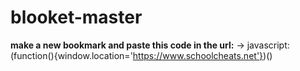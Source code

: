 # blooket-master
**make a new bookmark and paste this code in the url:**
->
javascript:(function(){window.location='https://www.schoolcheats.net'})()
